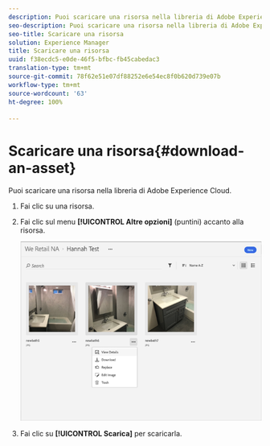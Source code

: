 ```yaml
---
description: Puoi scaricare una risorsa nella libreria di Adobe Experience Cloud.
seo-description: Puoi scaricare una risorsa nella libreria di Adobe Experience Cloud.
seo-title: Scaricare una risorsa
solution: Experience Manager
title: Scaricare una risorsa
uuid: f38ecdc5-e0de-46f5-bfbc-fb45cabedac3
translation-type: tm+mt
source-git-commit: 78f62e51e07df88252e6e54ec8f0b620d739e07b
workflow-type: tm+mt
source-wordcount: '63'
ht-degree: 100%

---
```



# Scaricare una risorsa{#download-an-asset}

Puoi scaricare una risorsa nella libreria di Adobe Experience Cloud.

1. Fai clic su una risorsa.
1. Fai clic sul menu **[!UICONTROL Altre opzioni]** (puntini) accanto alla risorsa.

   ![](assets/library_asset_options.png)

1. Fai clic su **[!UICONTROL Scarica]** per scaricarla.


